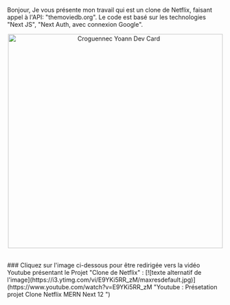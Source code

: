 Bonjour,
Je vous présente mon travail qui est un clone de Netflix, faisant appel à l'API: "themoviedb.org". Le code est basé sur les technologies "Next JS", "Next Auth, avec connexion Google".

<p align="center"><img src="https://res.cloudinary.com/dky2vpnyr/image/upload/v1684516166/MyPortfolio/netflix/cloneNetflix_dshoik.png" width="500" alt="Croguennec Yoann Dev Card"/></p>

<br />
### Cliquez sur l'image ci-dessous pour être redirigée vers la vidéo Youtube présentant le Projet "Clone de Netflix" :
[![texte alternatif de l'image](https://i3.ytimg.com/vi/E9YKi5RR_zM/maxresdefault.jpg)](https://www.youtube.com/watch?v=E9YKi5RR_zM "Youtube : Présetation projet Clone Netflix MERN Next 12
")